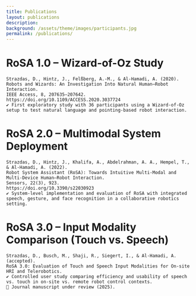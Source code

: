 ```yaml
---
title: Publications
layout: publications
description: 
background: /assets/theme/images/participants.jpg
permalink: /publications/
---
```


# RoSA 1.0 – Wizard-of-Oz Study

    Strazdas, D., Hintz, J., Felßberg, A.-M., & Al-Hamadi, A. (2020).
    Robots and Wizards: An Investigation Into Natural Human–Robot Interaction.
    IEEE Access, 8, 207635–207642.
    https://doi.org/10.1109/ACCESS.2020.3037724
    ✔ First exploratory study with 36 participants using a Wizard-of-Oz setup to test natural language and pointing-based robot interaction.

# RoSA 2.0 – Multimodal System Deployment

    Strazdas, D., Hintz, J., Khalifa, A., Abdelrahman, A. A., Hempel, T., & Al-Hamadi, A. (2022).
    Robot System Assistant (RoSA): Towards Intuitive Multi-Modal and Multi-Device Human–Robot Interaction.
    Sensors, 22(3), 923.
    https://doi.org/10.3390/s22030923
    ✔ System-level implementation and evaluation of RoSA with integrated speech, gesture, and face recognition in a collaborative robotics setting.

# RoSA 3.0 – Input Modality Comparison (Touch vs. Speech)

    Strazdas, D., Busch, M., Shaji, R., Siegert, I., & Al-Hamadi, A. (accepted).
    RoSA 3.0: Evaluation of Touch and Speech Input Modalities for On-site HRI and Telerobotics.
    ✔ Controlled user study comparing efficiency and usability of speech vs. touch in on-site vs. remote robot control contexts.
    📄 Journal manuscript under review (2025).